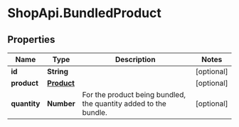 # ShopApi.BundledProduct

## Properties

Name | Type | Description | Notes
------------ | ------------- | ------------- | -------------
**id** | **String** |  | [optional] 
**product** | [**Product**](Product.md) |  | [optional] 
**quantity** | **Number** | For the product being bundled, the quantity added to the bundle. | [optional] 



